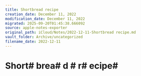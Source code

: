 ```yaml
---
title: Shortbread recipe
creation_date: December 11, 2022
modification_date: December 11, 2022
migrated: 2025-09-20T01:45:38.666092
source: apple-notes-exporter
original_path: iCloud/Notes/2022-12-11-Shortbread recipe.md
vault_folder: Archive/uncategorized
filename_date: 2022-12-11
---
```



# Short# brea# d # r# ecipe# 

